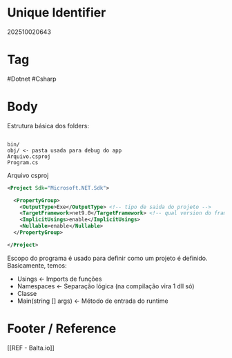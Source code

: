 # Unique Identifier
202510020643

# Tag
#Dotnet #Csharp 

# Body
Estrutura básica dos folders:
```text

bin/
obj/ <- pasta usada para debug do app
Arquivo.csproj
Program.cs
```

Arquivo csproj
```xml
<Project Sdk="Microsoft.NET.Sdk">

  <PropertyGroup>
    <OutputType>Exe</OutputType> <!-- tipo de saida do projeto -->
    <TargetFramework>net9.0</TargetFramework> <!-- qual version do framework -->
    <ImplicitUsings>enable</ImplicitUsings>
    <Nullable>enable</Nullable>
  </PropertyGroup>

</Project>
```

Escopo do programa é usado para definir como um projeto é definido. Basicamente, temos:
- Usings <- Imports de funções
- Namespaces <- Separação lógica (na compilação vira 1 dll só)
- Classe
- Main(string [] args) <- Método de entrada do runtime

# Footer / Reference
[[REF - Balta.io]]